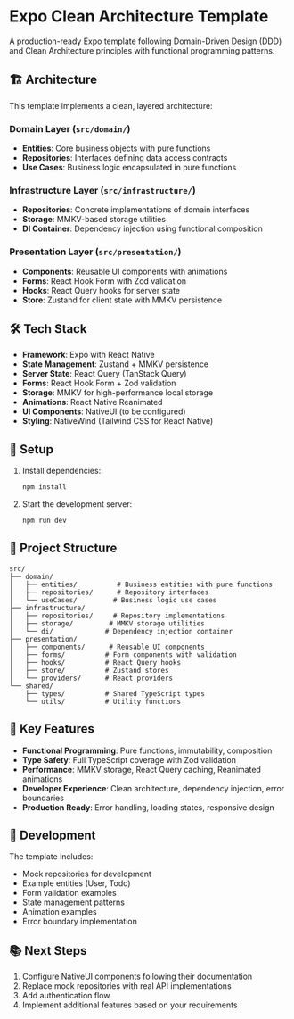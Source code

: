 # Expo Clean Architecture Template

A production-ready Expo template following Domain-Driven Design (DDD) and Clean Architecture principles with functional programming patterns.

## 🏗️ Architecture

This template implements a clean, layered architecture:

### Domain Layer (`src/domain/`)
- **Entities**: Core business objects with pure functions
- **Repositories**: Interfaces defining data access contracts
- **Use Cases**: Business logic encapsulated in pure functions

### Infrastructure Layer (`src/infrastructure/`)
- **Repositories**: Concrete implementations of domain interfaces
- **Storage**: MMKV-based storage utilities
- **DI Container**: Dependency injection using functional composition

### Presentation Layer (`src/presentation/`)
- **Components**: Reusable UI components with animations
- **Forms**: React Hook Form with Zod validation
- **Hooks**: React Query hooks for server state
- **Store**: Zustand for client state with MMKV persistence

## 🛠️ Tech Stack

- **Framework**: Expo with React Native
- **State Management**: Zustand + MMKV persistence
- **Server State**: React Query (TanStack Query)
- **Forms**: React Hook Form + Zod validation
- **Storage**: MMKV for high-performance local storage
- **Animations**: React Native Reanimated
- **UI Components**: NativeUI (to be configured)
- **Styling**: NativeWind (Tailwind CSS for React Native)

## 🔧 Setup

1. Install dependencies:
   ```bash
   npm install
   ```

2. Start the development server:
   ```bash
   npm run dev
   ```

## 📁 Project Structure

```
src/
├── domain/
│   ├── entities/          # Business entities with pure functions
│   ├── repositories/      # Repository interfaces
│   └── useCases/         # Business logic use cases
├── infrastructure/
│   ├── repositories/     # Repository implementations
│   ├── storage/         # MMKV storage utilities
│   └── di/             # Dependency injection container
├── presentation/
│   ├── components/      # Reusable UI components
│   ├── forms/          # Form components with validation
│   ├── hooks/          # React Query hooks
│   ├── store/          # Zustand stores
│   └── providers/      # React providers
└── shared/
    ├── types/          # Shared TypeScript types
    └── utils/          # Utility functions
```

## 🎯 Key Features

- **Functional Programming**: Pure functions, immutability, composition
- **Type Safety**: Full TypeScript coverage with Zod validation
- **Performance**: MMKV storage, React Query caching, Reanimated animations
- **Developer Experience**: Clean architecture, dependency injection, error boundaries
- **Production Ready**: Error handling, loading states, responsive design

## 🧪 Development

The template includes:
- Mock repositories for development
- Example entities (User, Todo)
- Form validation examples
- State management patterns
- Animation examples
- Error boundary implementation

## 📚 Next Steps

1. Configure NativeUI components following their documentation
2. Replace mock repositories with real API implementations
3. Add authentication flow
4. Implement additional features based on your requirements